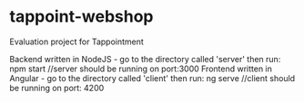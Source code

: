 # tappoint-webshop
Evaluation project for Tappointment

Backend written in NodeJS - go to the directory called 'server' then run: npm start  //server should be running on port:3000
Frontend written in Angular - go to the directory called 'client' then run: ng serve //client should be running on port: 4200
